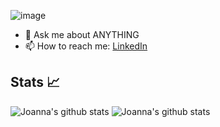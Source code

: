 ![image](banner.gif)

- 💬 Ask me about ANYTHING
- 📫 How to reach me: [LinkedIn](https://www.linkedin.com/in/joanna-pham/) 

## Stats :chart_with_upwards_trend:

![Joanna's github stats](https://github-readme-stats.vercel.app/api?username=joanna-pham&theme=tokyonight&show_icons=true)
![Joanna's github stats](https://github-readme-stats.vercel.app/api/top-langs/?username=joanna-pham&hide=css&theme=tokyonight)
 

<!--
**joanna-pham/joanna-pham** is a ✨ _special_ ✨ repository because its `README.md` (this file) appears on your GitHub profile.

Here are some ideas to get you started:

- 🔭 I’m currently working on ...
- 🌱 I’m currently learning ...
- 👯 I’m looking to collaborate on ...
- 🤔 I’m looking for help with ...

- 😄 Pronouns: ...
- ⚡ Fun fact: ...
-->
